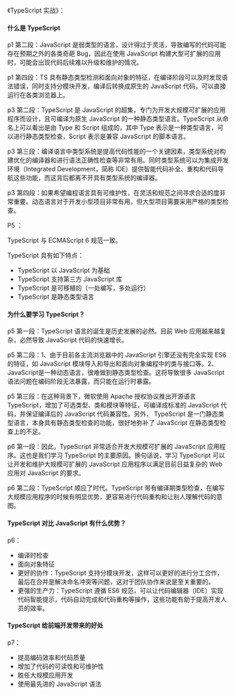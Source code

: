 《TypeScript 实战》：

#### 什么是 TypeScript

p1 第二段：JavaScript 是弱类型的语言，设计得过于灵活，导致编写的代码可能存在预期之外的各类奇葩 Bug，因此在使用 JavaScript 构建大型可扩展的应用时，可能会出现代码后续难以升级和维护的情况。

p1 第四段：TS 具有静态类型检测和面向对象的特征，在编译阶段可以及时发现语法错误，同时支持分模块开发，编译后转换成原生的 JavaScript 代码，可以直接运行在各类浏览器上。

p3 第二段：TypeScript 是 JavaScript 的超集，专门为开发大规模可扩展的应用程序而设计，且可编译为原生 JavaScript 的一种静态类型语言。TypeScript 从命名上可以看出是由 Type 和 Script 组成的，其中 Type 表示是一种类型语言，可以进行静态类型检查，Script 表示是兼容 JavaScript 的脚本语言。

p3 第三段：编译语言中类型系统是提高代码性能的一个关键因素，类型系统对构建优化的编译器和进行语法正确性检查等非常有用。同时类型系统可以为集成开发环境（Integrated Development，简称 IDE）提供智能代码补全、重构和代码导航这些功能，而这背后都离不开具有类型系统的编译器。

p3 第四段：如果希望编程语言具有可维护性，在灵活和规范之间寻求合适的度非常重要。动态语言对于开发小型项目非常有用，但大型项目需要采用严格的类型检查。

P5 ：

TypeScript 与 ECMAScript 6 规范一致。

TypeScript 具有如下特点：

- TypeScript 以 JavaScript 为基础
- TypeScript 支持第三方 JavaScript 库
- TypeScript 是可移植的（一处编写，多处运行）
- TypeScript 是静态类型语言

#### 为什么要学习 TypeScript？

p5 第一段：TypeScript 语言的诞生是历史发展的必然。目前 Web 应用越来越复杂，必然导致 JavaScript 代码的快速增长。

p5 第二段：1、由于目前各主流浏览器中的 JavaScript 引擎还没有完全实现 ES6 的特征，如 JavaScript 模块导入和导出和面向对象编程中的类与接口等。2、JavaScript是一种动态语言，很难做到静态类型检查。这将导致很多 JavaScript 语法问题在编码阶段无法暴露，而只能在运行时暴露。

p5 第三段：在这种背景下，微软使用 Apache 授权协议推出开源语言 TypeScript，增加了可选类型、类和模块等特征，可编译成标准的 JavaScript 代码，并保证编译后的 JavaScript 代码兼容性。另外， TypeScript 是一门静态类型语言，本身具有静态类型检查的功能，很好地弥补了 JavaScript 在静态类型检查上的不足。

p6 第一段：因此，TypeScript 非常适合开发大规模可扩展的 JavaScript 应用程序。这也是我们学习 TypeScript 的主要原因。换句话说，学习 TypeScript 可以让开发和维护大规模可扩展的 JavaScript 应用程序以满足目前日益复杂的 Web 应用对 JavaScript 的要求。

p6 第二段：TypeScript 顺应了时代。TypeScript 带有编译期类型检查，在编写大规模应用程序的时候有明显优势，更容易进行代码重构和让别人理解代码的意图。

#### TypeScript 对比 JavaScript 有什么优势？

p6：

- 编译时检查
- 面向对象特征
- 更好的协作：TypeScript 支持分模块开发，这样可以更好的进行分工合作，最后在合并是解决命名冲突等问题，这对于团队协作来说是至关重要的。
- 更强的生产力：TypeScript 遵循 ES6 规范，可以让代码编辑器（IDE）实现代码智能提示，代码自动完成和代码重构等操作，这些功能有助于提高开发人员的效率。

#### TypeScript 给前端开发带来的好处

p7：

- 提高编码效率和代码质量
- 增加了代码的可读性和可维护性
- 胜任大规模应用开发
- 使用最先进的 JavaScript 语法